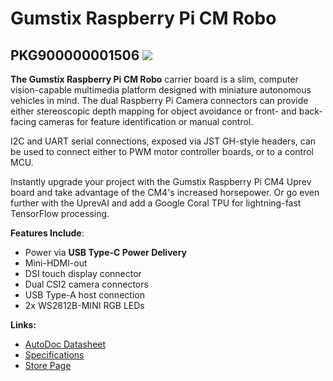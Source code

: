 # Gumstix Raspberry Pi CM Robo
## PKG900000001506 ![][thumbnail]

**The Gumstix Raspberry Pi CM Robo** carrier board is a slim, computer vision-capable multimedia platform designed with miniature autonomous vehicles in mind.  The dual Raspberry Pi Camera connectors can provide either stereoscopic depth mapping for object avoidance or front- and back-facing cameras for feature identification or manual control.

I2C and UART serial connections, exposed via JST GH-style headers, can be used to connect either to PWM motor controller boards, or to a control MCU.

Instantly upgrade your project with the Gumstix Raspberry Pi CM4 Uprev board and take advantage of the CM4's increased horsepower.  Or go even further with the UprevAI and add a Google Coral TPU for lightning-fast TensorFlow processing.

__Features Include__:
* Power via **USB Type-C Power Delivery**
* Mini-HDMI-out
* DSI touch display connector
* Dual CSI2 camera connectors
* USB Type-A host connection
* 2x WS2812B-MINI RGB LEDs

__Links:__
* [AutoDoc Datasheet][autodoc]
* [Specifications][spec]
* [Store Page][store]

[thumbnail]: https://d3iwea566ns1n1.cloudfront.net/images/product/cfc476a8175b0227c75bd2853a3e6107ad4b8505.png
[autodoc]: PKG900000001506_AutoDoc.pdf
[spec]: PKG900000001506_SpecSheet.pdf
[store]: https://store.gumstix.com/cm-robo/
